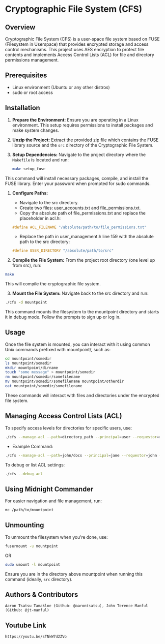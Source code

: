 # Cryptographic File System (CFS)

## Overview

Cryptographic File System (CFS) is a user-space file system based on FUSE (Filesystem in Userspace) that provides encrypted storage and access control mechanisms. This project uses AES encryption to protect file contents and implements Access Control Lists (ACL) for file and directory permissions management.

## Prerequisites

- Linux environment (Ubuntu or any other distros)
- sudo or root access

## Installation

1. **Prepare the Environment:**
   Ensure you are operating in a Linux environment. This setup requires permissions to install packages and make system changes.

2. **Unzip the Project:**
   Extract the provided zip file which contains the FUSE library source and the `src` directory of the Cryptographic File System.

3. **Setup Dependencies:**
   Navigate to the project directory where the `Makefile` is located and run:
   ```bash
   make setup_fuse
   ```

This command will install necessary packages, compile, and install the FUSE library. Enter your password when prompted for sudo commands.

1. **Configure Paths:**
    - Navigate to the src directory.
    - Create two files: user_accounts.txt and file_permissions.txt.
    - Copy the absolute path of file_permissions.txt and replace the placeholder in acl.h:
    ```c
    #define ACL_FILENAME "/absolute/path/to/file_permissions.txt"
    ```
    - Replace the path in user_management.h line 159 with the absolute path to the src directory:
    ```c
    #define USER_DIRECTORY "/absolute/path/to/src"
    ```

2. **Compile the File System:**
From the project root directory (one level up from src), run:
```bash
make
```
This will compile the cryptographic file system.

3. **Mount the File System:**
Navigate back to the src directory and run:
```bash
./cfs -d mountpoint
```
This command mounts the filesystem to the mountpoint directory and starts it in debug mode. Follow the prompts to sign up or log in.

## Usage

Once the file system is mounted, you can interact with it using common Unix commands prefixed with mountpoint/, such as:

``` bash
cd mountpoint/somedir
ls mountpoint/somedir
mkdir mountpoint/dirname
touch "some message" > mountpoint/somedir
rm mountpoint/somedir/somefilename
mv mountpoint/somedir/somefilename mountpoint/otherdir
cat mountpoint/somedir/somefilename
```
These commands will interact with files and directories under the encrypted file system.

## Managing Access Control Lists (ACL)
To specify access levels for directories for specific users, use:
``` bash
./cfs --manage-acl --path=directory_path --principal=user --requestor=requesting_user --permissions=permission_level --type=allow_or_deny --action=add_or_remove
```

- Example Command:
``` bash
./cfs --manage-acl --path=john/docs --principal=jane --requestor=john --permissions=7 --type=1 --action=0
```
To debug or list ACL settings:
``` bash
./cfs --debug-acl
```

## Using Midnight Commander
For easier navigation and file management, run:
``` bash
mc /path/to/mountpoint
```

## Unmounting
To unmount the filesystem when you're done, use:
``` bash
fusermount -u mountpoint
```

OR

``` bash
sudo umount -l mountpoint
```
Ensure you are in the directory above mountpoint when running this command (ideally, ```src``` directory).

## Authors & Contributors
```
Aaron Tsatsu Tamakloe (Github: @aarontsatsu), John Terence Manful (Github: @jt-manful)
```

## Youtube Link
```
https://youtu.be/sTNkW7d2ZVo
```
